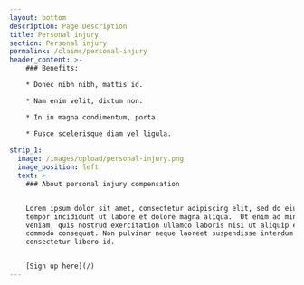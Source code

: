 ```yaml
---
layout: bottom
description: Page Description
title: Personal injury
section: Personal injury
permalink: /claims/personal-injury
header_content: >- 
    ### Benefits: 

    * Donec nibh nibh, mattis id.

    * Nam enim velit, dictum non.

    * In in magna condimentum, porta.

    * Fusce scelerisque diam vel ligula.
    
strip_1:
  image: /images/upload/personal-injury.png
  image_position: left
  text: >-
    ### About personal injury compensation


    Lorem ipsum dolor sit amet, consectetur adipiscing elit, sed do eiusmod
    tempor incididunt ut labore et dolore magna aliqua.  Ut enim ad minim
    veniam, quis nostrud exercitation ullamco laboris nisi ut aliquip ex ea
    commodo consequat. Non pulvinar neque laoreet suspendisse interdum
    consectetur libero id. 


    [Sign up here](/)
---
```

